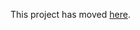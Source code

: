 This project has moved [here](https://github.com/arpogg24/deep-learning-projects/tree/main/autoencoders).